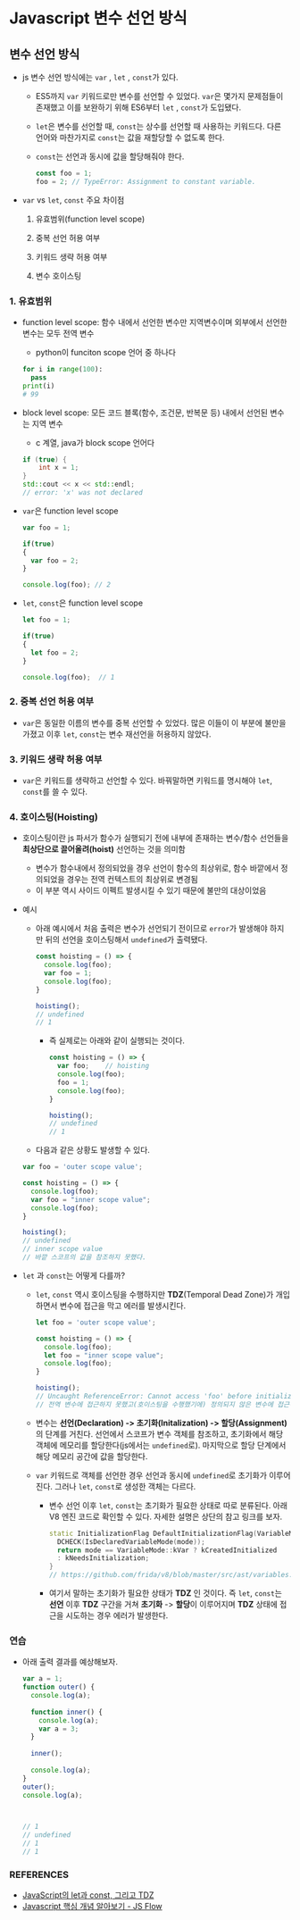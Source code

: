 # Javascript 변수 선언 방식

## 변수 선언 방식

* js 변수 선언 방식에는  `var` , `let` , `const`가 있다.
  
  * ES5까지 `var` 키워드로만 변수를 선언할 수 있었다.  `var`은 몇가지 문제점들이 존재했고 이를 보완하기 위해 ES6부터  `let` , `const`가 도입됐다.
  
  * `let`은 변수를 선언할 때, `const`는 상수를 선언할 때 사용하는 키워드다. 다른 언어와 마찬가지로 `const`는 값을 재할당할 수 없도록 한다.
  
  * `const`는 선언과 동시에 값을 할당해줘야 한다.
  
    ```javascript
    const foo = 1;
    foo = 2; // TypeError: Assignment to constant variable.
    ```
  
    
  
* `var` vs `let`, `const` 주요 차이점

  1. 유효범위(function level scope)

  2. 중복 선언 허용 여부

  3. 키워드 생략 허용 여부

  4. 변수 호이스팅

     

### 1. 유효범위

   * function level scope: 함수 내에서 선언한 변수만 지역변수이며 외부에서 선언한 변수는 모두 전역 변수

     * python이 funciton scope 언어 중 하나다

     ```python
     for i in range(100):
       pass
     print(i)
     # 99
     ```

   * block level scope: 모든 코드 블록(함수, 조건문, 반복문 등) 내에서 선언된 변수는 지역 변수

     * c 계열, java가 block scope 언어다

     ```c++
     if (true) {
         int x = 1;
     }
     std::cout << x << std::endl;
     // error: 'x' was not declared
     ```

     

   * `var`은 function level scope

     ```javascript
     var foo = 1;
     
     if(true)
     {
       var foo = 2;
     }
     
     console.log(foo); // 2
     ```

   * `let`, `const`은 function level scope

     ```javascript
     let foo = 1;
     
     if(true)
     {
       let foo = 2;
     }
     
     console.log(foo);	// 1
     ```



### 2. 중복 선언 허용 여부

* `var`은 동일한 이름의 변수를 중복 선언할 수 있었다. 많은 이들이 이 부분에 불만을 가졌고 이후 `let`, `const`는 변수 재선언을 허용하지 않았다.

  

### 3. 키워드 생략 허용 여부

* `var`은 키워드를 생략하고 선언할 수 있다. 바꿔말하면 키워드를 명시해야 `let`, `const`를 쓸 수 있다.



### 4. 호이스팅(Hoisting)

* 호이스팅이란 js 파서가 함수가 실행되기 전에 내부에 존재하는 변수/함수 선언들을 **최상단으로 끌어올려(hoist)** 선언하는 것을 의미함
  * 변수가 함수내에서 정의되었을 경우 선언이 함수의 최상위로, 함수 바깥에서 정의되었을 경우는 전역 컨텍스트의 최상위로 변경됨
  * 이 부분 역시 사이드 이펙트 발생시킬 수 있기 때문에 불만의 대상이었음

* 예시

  * 아래 예시에서 처음 출력은 변수가 선언되기 전이므로 `error`가 발생해야 하지만 뒤의 선언을 호이스팅해서 `undefined`가 출력됐다.

    ```javascript
    const hoisting = () => {
      console.log(foo);
      var foo = 1;
      console.log(foo);
    }
    
    hoisting();
    // undefined
    // 1
    ```

    * 즉 실제로는 아래와 같이 실행되는 것이다.

      ```javascript
      const hoisting = () => {
        var foo;	// hoisting
        console.log(foo);
        foo = 1;
        console.log(foo);
      }
      
      hoisting();
      // undefined
      // 1
      ```

      

  * 다음과 같은 상황도 발생할 수 있다.

  ```javascript
  var foo = 'outer scope value';
  
  const hoisting = () => {
    console.log(foo);
    var foo = "inner scope value";
    console.log(foo);
  }
  
  hoisting();
  // undefined
  // inner scope value
  // 바깥 스코프의 값을 참조하지 못했다. 
  ```



* `let` 과 `const`는 어떻게 다를까?

  * `let`, `const` 역시 호이스팅을 수행하지만 **TDZ**(Temporal Dead Zone)가 개입하면서 변수에 접근을 막고 에러를 발생시킨다.

    ```javascript
    let foo = 'outer scope value';
    
    const hoisting = () => {
      console.log(foo);
      let foo = "inner scope value";
      console.log(foo);
    }
    
    hoisting();
    // Uncaught ReferenceError: Cannot access 'foo' before initialization
    // 전역 변수에 접근하지 못했고(호이스팅을 수행했기에) 정의되지 않은 변수에 접근하지도 못했다.
    ```

  * 변수는 **선언(Declaration) -> 초기화(Initalization) -> 할당(Assignment)** 의 단계를 거친다. 선언에서 스코프가 변수 객체를 참조하고, 초기화에서 해당 객체에 메모리를 할당한다(js에서는 `undefined`로). 마지막으로 할당 단계에서 해당 메모리 공간에 값을 할당한다.

  * `var` 키워드로 객체를 선언한 경우 선언과 동시에 `undefined`로 초기화가 이루어진다. 그러나 `let`, `const`로 생성한 객체는 다르다. 

    * 변수 선언 이후  `let`, `const`는 초기화가 필요한 상태로 따로 분류된다. 아래 V8 엔진 코드로 확인할 수 있다. 자세한 설명은 상단의 참고 링크를 보자.

      ```c++
      static InitializationFlag DefaultInitializationFlag(VariableMode mode) {
        DCHECK(IsDeclaredVariableMode(mode));
        return mode == VariableMode::kVar ? kCreatedInitialized
        : kNeedsInitialization;
      }
      // https://github.com/frida/v8/blob/master/src/ast/variables.h
      ```

    * 여기서 말하는 초기화가 필요한 상태가 **TDZ** 인 것이다. 즉 `let`, `const`는 **선언** 이후 **TDZ** 구간을 거쳐 **초기화** -> **할당**이 이루어지며 **TDZ** 상태에 접근을 시도하는 경우 에러가 발생한다.



### 연습

* 아래 출력 결과를 예상해보자.

  ```javascript
  var a = 1;
  function outer() {
    console.log(a);
    
    function inner() {
      console.log(a);
      var a = 3;
    }
    
    inner();
    
    console.log(a);
  } 
  outer();
  console.log(a);
  
  
  
  // 1
  // undefined
  // 1
  // 1
  ```



### REFERENCES

* [JavaScript의 let과 const, 그리고 TDZ](https://evan-moon.github.io/2019/06/18/javascript-let-const/)
* [Javascript 핵심 개념 알아보기 - JS Flow]([https://www.inflearn.com/course/%ED%95%B5%EC%8B%AC%EA%B0%9C%EB%85%90-javascript-flow](https://www.inflearn.com/course/핵심개념-javascript-flow))